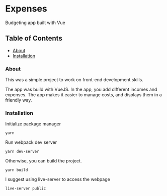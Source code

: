 # Expenses
Budgeting app built with Vue

## Table of Contents
* [About](#About)
* [Installation](#Installation)

### About
This was a simple project to work on front-end development skills.

The app was build with VueJS. In the app, you add different incomes and expenses. The app makes it easier to manage costs, and displays them in a friendly way.

### Installation
Initialize package manager
```
yarn
```
Run webpack dev server
```
yarn dev-server
```

Otherwise, you can build the project.
```
yarn build
```
I suggest using live-server to access the webpage
```
live-server public
```
